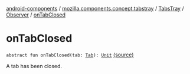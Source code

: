 [android-components](../../../index.md) / [mozilla.components.concept.tabstray](../../index.md) / [TabsTray](../index.md) / [Observer](index.md) / [onTabClosed](./on-tab-closed.md)

# onTabClosed

`abstract fun onTabClosed(tab: `[`Tab`](../../-tab/index.md)`): `[`Unit`](https://kotlinlang.org/api/latest/jvm/stdlib/kotlin/-unit/index.html) [(source)](https://github.com/mozilla-mobile/android-components/blob/master/components/concept/tabstray/src/main/java/mozilla/components/concept/tabstray/TabsTray.kt#L31)

A tab has been closed.

